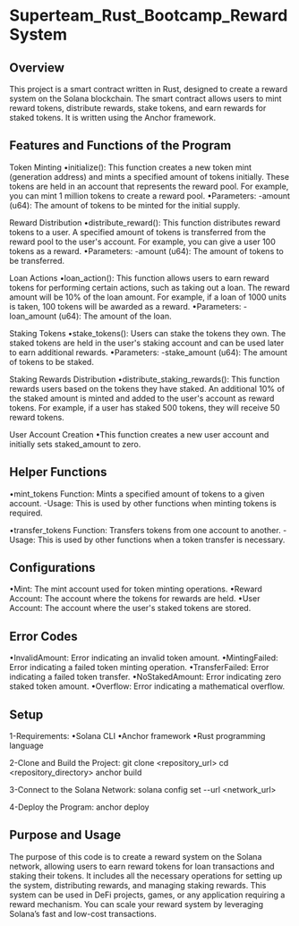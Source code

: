 # Superteam_Rust_Bootcamp_RewardSystem
Overview
----------
This project is a smart contract written in Rust, designed to create a reward system on the Solana blockchain. The smart contract allows users to mint reward tokens, distribute rewards, stake tokens, and earn rewards for staked tokens. It is written using the Anchor framework.

Features and Functions of the Program
----------
Token Minting
•initialize(): This function creates a new token mint (generation address) and mints a specified amount of tokens initially. These tokens are held in an account that represents the reward pool. For example, you can mint 1 million tokens to create a reward pool.
•Parameters:
  -amount (u64): The amount of tokens to be minted for the initial supply.

Reward Distribution
•distribute_reward(): This function distributes reward tokens to a user. A specified amount of tokens is transferred from the reward pool to the user's account. For example, you can give a user 100 tokens as a reward.
•Parameters:
  -amount (u64): The amount of tokens to be transferred.

Loan Actions
•loan_action(): This function allows users to earn reward tokens for performing certain actions, such as taking out a loan. The reward amount will be 10% of the loan amount. For example, if a loan of 1000 units is taken, 100 tokens will be awarded as a reward.
•Parameters:
  -loan_amount (u64): The amount of the loan.

Staking Tokens
•stake_tokens(): Users can stake the tokens they own. The staked tokens are held in the user's staking account and can be used later to earn additional rewards.
•Parameters:
  -stake_amount (u64): The amount of tokens to be staked.

Staking Rewards Distribution
•distribute_staking_rewards(): This function rewards users based on the tokens they have staked. An additional 10% of the staked amount is minted and added to the user's account as reward tokens. For example, if a user has staked 500 tokens, they will receive 50 reward tokens.

User Account Creation
•This function creates a new user account and initially sets staked_amount to zero.

Helper Functions
----------
•mint_tokens Function: Mints a specified amount of tokens to a given account.
  -Usage: This is used by other functions when minting tokens is required.

•transfer_tokens Function: Transfers tokens from one account to another.
  -Usage: This is used by other functions when a token transfer is necessary.

Configurations
----------
•Mint: The mint account used for token minting operations.
•Reward Account: The account where the tokens for rewards are held.
•User Account: The account where the user's staked tokens are stored.

Error Codes
----------
•InvalidAmount: Error indicating an invalid token amount.
•MintingFailed: Error indicating a failed token minting operation.
•TransferFailed: Error indicating a failed token transfer.
•NoStakedAmount: Error indicating zero staked token amount.
•Overflow: Error indicating a mathematical overflow.

Setup
----------
1-Requirements:
•Solana CLI
•Anchor framework
•Rust programming language

2-Clone and Build the Project:
git clone <repository_url>
cd <repository_directory>
anchor build

3-Connect to the Solana Network:
solana config set --url <network_url>

4-Deploy the Program:
anchor deploy

Purpose and Usage
----------
The purpose of this code is to create a reward system on the Solana network, allowing users to earn reward tokens for loan transactions and staking their tokens. It includes all the necessary operations for setting up the system, distributing rewards, and managing staking rewards. This system can be used in DeFi projects, games, or any application requiring a reward mechanism. You can scale your reward system by leveraging Solana’s fast and low-cost transactions.

